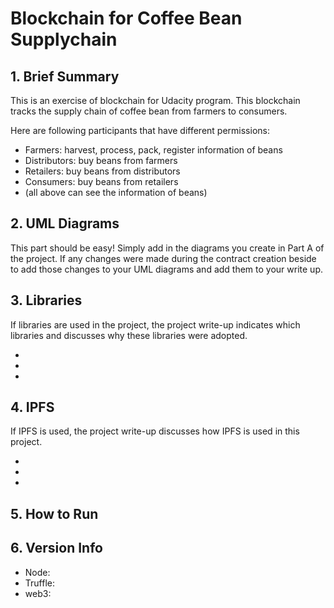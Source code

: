 # Blockchain for Coffee Bean Supplychain


##

## 1. Brief Summary

This is an exercise of blockchain for Udacity program. This blockchain tracks the supply chain of coffee bean from farmers to consumers.

Here are following participants that have different permissions: 
- Farmers: harvest, process, pack, register information of beans
- Distributors: buy beans from farmers
- Retailers: buy beans from distributors
- Consumers: buy beans from retailers 
- (all above can see  the information of beans)


## 2. UML Diagrams

This part should be easy! Simply add in the diagrams you create in Part A of the project. If any changes were made during the contract creation beside to add those changes to your UML diagrams and add them to your write up.

## 3. Libraries

If libraries are used in the project, the project write-up indicates which libraries and discusses why these libraries were adopted.

-
-
-


## 4. IPFS 

If IPFS is used, the project write-up discusses how IPFS is used in this project.

-
-
-

## 5. How to Run


## 6. Version Info

- Node:
- Truffle:
- web3:  


